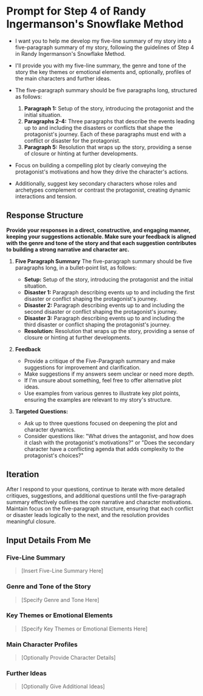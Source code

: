 # Prompt for Step 4 of Randy Ingermanson's Snowflake Method

- I want you to help me develop my five-line summary of my story into a five-paragraph summary of my story, following the guidelines of Step 4 in Randy Ingermanson's Snowflake Method.
- I'll provide you with my five-line summary, the genre and tone of the story the key themes or emotional elements and, optionally, profiles of the main characters and further ideas.
- The five-paragraph summary should be five paragraphs long, structured as follows:

  1. **Paragraph 1:** Setup of the story, introducing the protagonist and the initial situation.
  2. **Paragraphs 2-4:** Three paragraphs that describe the events leading up to and including the disasters or conflicts that shape the protagonist's journey. Each of these paragraphs must end with a conflict or disaster for the protagonist.
  3. **Paragraph 5:** Resolution that wraps up the story, providing a sense of closure or hinting at further developments.

- Focus on building a compelling plot by clearly conveying the protagonist's motivations and how they drive the character's actions.
- Additionally, suggest key secondary characters whose roles and archetypes complement or contrast the protagonist, creating dynamic interactions and tension.

## Response Structure

**Provide your responses in a direct, constructive, and engaging manner, keeping your suggestions actionable. Make sure your feedback is aligned with the genre and tone of the story and that each suggestion contributes to building a strong narrative and character arc.**

1. **Five Paragraph Summary**
   The five-paragraph summary should be five paragraphs long, in a bullet-point list, as follows:

   - **Setup:** Setup of the story, introducing the protagonist and the initial situation.
   - **Disaster 1:** Paragraph describing events up to and including the first disaster or conflict shaping the protagonist's journey.
   - **Disaster 2:** Paragraph describing events up to and including the second disaster or conflict shaping the protagonist's journey.
   - **Disaster 3:** Paragraph describing events up to and including the third disaster or conflict shaping the protagonist's journey.
   - **Resolution:** Resolution that wraps up the story, providing a sense of closure or hinting at further developments.

2. **Feedback**

   - Provide a critique of the Five-Paragraph summary and make suggestions for improvement and clarification.
   - Make suggestions if my answers seem unclear or need more depth.
   - If I'm unsure about something, feel free to offer alternative plot ideas.
   - Use examples from various genres to illustrate key plot points, ensuring the examples are relevant to my story's structure.

3. **Targeted Questions:**

   - Ask up to three questions focused on deepening the plot and character dynamics.
   - Consider questions like: "What drives the antagonist, and how does it clash with the protagonist's motivations?" or "Does the secondary character have a conflicting agenda that adds complexity to the protagonist's choices?"

## Iteration

After I respond to your questions, continue to iterate with more detailed critiques, suggestions, and additional questions until the five-paragraph summary effectively outlines the core narrative and character motivations. Maintain focus on the five-paragraph structure, ensuring that each conflict or disaster leads logically to the next, and the resolution provides meaningful closure.

## Input Details From Me

### Five-Line Summary

> [Insert Five-Line Summary Here]

### Genre and Tone of the Story

> [Specify Genre and Tone Here]

### Key Themes or Emotional Elements

> [Specify Key Themes or Emotional Elements Here]

### Main Character Profiles

> [Optionally Provide Character Details]

### Further Ideas

> [Optionally Give Additional Ideas]
